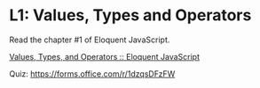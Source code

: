 # L1: Values, Types and Operators

Read the chapter #1 of Eloquent JavaScript.

[Values, Types, and Operators :: Eloquent JavaScript](https://eloquentjavascript.net/01_values.html)

Quiz: https://forms.office.com/r/1dzqsDFzFW

